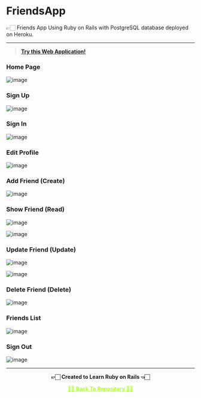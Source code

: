 # FriendsApp
 👉🏻 Friends App Using Ruby on Rails with PostgreSQL database deployed on Heroku.

---

 >**[Try this Web Application!](https://rubyonrailsfriendwebapp.herokuapp.com)**

### Home Page

![image](https://user-images.githubusercontent.com/54937357/171342690-8b94998f-ba95-49a6-a5f6-612cdce9ecf7.png)


### Sign Up

![image](https://user-images.githubusercontent.com/54937357/171356437-be727073-c32a-458e-aa97-268ac51b2e8c.png)


### Sign In

![image](https://user-images.githubusercontent.com/54937357/171356389-2650cff8-5e02-41f5-add2-18b8c64b1518.png)


### Edit Profile

![image](https://user-images.githubusercontent.com/54937357/171356691-8ad444e4-1a24-436b-a647-d6a0e4509256.png)


### Add Friend (Create)

![image](https://user-images.githubusercontent.com/54937357/171343241-f0c07e1b-d154-478a-822e-7184fea2b80f.png)


### Show Friend (Read)

![image](https://user-images.githubusercontent.com/54937357/171355862-6357478a-062d-435c-96bc-695752b1bc4c.png)

![image](https://user-images.githubusercontent.com/54937357/171350662-36275bc4-0534-4a72-b3bf-a013a3577d32.png)


### Update Friend (Update)

![image](https://user-images.githubusercontent.com/54937357/171356885-0cb37440-ce1f-46df-bc51-9eaa4848f773.png)

![image](https://user-images.githubusercontent.com/54937357/171356785-0bed0545-2b33-4709-a48b-eb3c5a27a0db.png)


### Delete Friend (Delete)

![image](https://user-images.githubusercontent.com/54937357/171343820-911577c7-5c9f-48f4-8254-c80e51155fe1.png)


### Friends List

![image](https://user-images.githubusercontent.com/54937357/171355773-88dc297f-f86b-4818-8fd7-055e89f4f724.png)


### Sign Out

![image](https://user-images.githubusercontent.com/54937357/171356330-8ebe231a-708c-461d-b1af-0ed7161a29da.png)

---

<p align="center"> <b> 👉🏻 Created to Learn Ruby on Rails 👈🏻 <b> </p>
 
<p align="center"><a href='https://github.com/Amey-Thakur/FRIENDSAPP', style='color: greenyellow;'> ✌🏻 Back To Repository ✌🏻</p>
